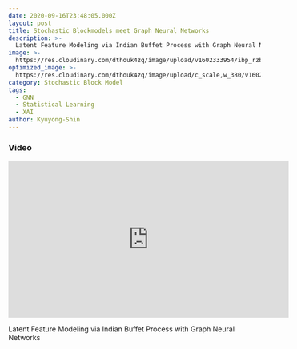 ```yaml
---
date: 2020-09-16T23:48:05.000Z
layout: post
title: Stochastic Blockmodels meet Graph Neural Networks
description: >-
  Latent Feature Modeling via Indian Buffet Process with Graph Neural Networks.
image: >-
  https://res.cloudinary.com/dthouk4zq/image/upload/v1602333954/ibp_rzbnpx.png
optimized_image: >-
  https://res.cloudinary.com/dthouk4zq/image/upload/c_scale,w_380/v1602333954/ibp_rzbnpx.png
category: Stochastic Block Model
tags:
  - GNN
  - Statistical Learning
  - XAI
author: Kyuyong-Shin
---
```


### Video 
<iframe width="560" height="315" src="https://www.youtube.com/embed/V6JtBWp6oC0" frameborder="0" allow="accelerometer; autoplay; clipboard-write; encrypted-media; gyroscope; picture-in-picture" allowfullscreen></iframe>

Latent Feature Modeling via Indian Buffet Process with Graph Neural Networks